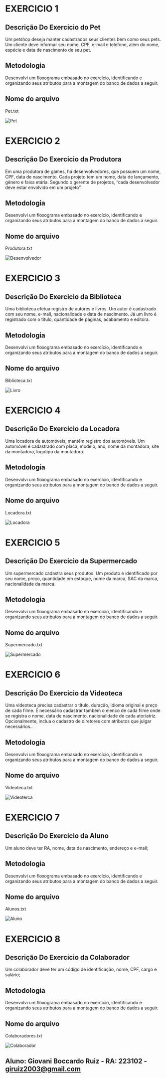 # EXERCICIO 1
## Descrição Do Exercicio do Pet 

Um petshop deseja manter cadastrados seus clientes bem como seus pets.
Um cliente deve informar seu nome, CPF, e-mail e telefone, além do nome, espécie e data de nascimento de seu pet.

## Metodologia
Desenvolvi um floxograma embasado no exercício, identificando e organizando seus atributos para a montagem do banco de dados a seguir.

## Nome do arquivo
Pet.txt

![Pet](https://github.com/giovaniruiz03/giovaniruiz03/assets/145368122/58ad5a9d-3052-462f-9bf5-f3237adf9452)

# EXERCICIO 2
## Descrição Do Exercicio da Produtora

Em uma produtora de games, há desenvolvedores, que possuem um nome, CPF, data de nascimento.
Cada projeto tem um nome, data de lançamento, gênero e faixa etária. Segundo o gerente de projetos, “cada desenvolvedor deve estar envolvido em um projeto”.

## Metodologia
Desenvolvi um floxograma embasado no exercício, identificando e organizando seus atributos para a montagem do banco de dados a seguir.

## Nome do arquivo
Produtora.txt

![Desenvolvedor](https://github.com/giovaniruiz03/giovaniruiz03/assets/145368122/9ea8114b-cdfd-4e73-9d27-22af4f5949cd)


# EXERCICIO 3
## Descrição Do Exercicio da Biblioteca

Uma biblioteca efetua registro de autores e livros. Um autor é cadastrado com seu nome, e-mail, nacionalidade e data de nascimento. Já um livro é registrado com o título, quantidade de páginas, acabamento e editora.

## Metodologia
Desenvolvi um floxograma embasado no exercício, identificando e organizando seus atributos para a montagem do banco de dados a seguir.

## Nome do arquivo
Biblioteca.txt

![Livro](https://github.com/giovaniruiz03/giovaniruiz03/assets/145368122/169edc49-ae43-42b9-bf3d-8c70431b1a20)

# EXERCICIO 4
## Descrição Do Exercicio da Locadora

Uma locadora de automóveis, mantém registro dos automóveis. Um automóvel é cadastrado com placa, modelo, ano, nome da montadora, site da montadora, logotipo da montadora.

## Metodologia
Desenvolvi um floxograma embasado no exercício, identificando e organizando seus atributos para a montagem do banco de dados a seguir.

## Nome do arquivo
Locadora.txt

![Locadora](https://github.com/giovaniruiz03/giovaniruiz03/assets/145368122/2f522222-7771-4bbe-ab85-84fb96586178)

# EXERCICIO 5
## Descrição Do Exercicio da Supermercado

Um supermercado cadastra seus produtos. Um produto é identificado por seu nome, preço, quantidade em estoque, nome da marca, SAC da marca, nacionalidade da marca.

## Metodologia
Desenvolvi um floxograma embasado no exercício, identificando e organizando seus atributos para a montagem do banco de dados a seguir.

## Nome do arquivo
Supermercado.txt

![Supermercado](https://github.com/giovaniruiz03/giovaniruiz03/assets/145368122/e1f490ca-b654-4d7c-8ac0-914fe833c75a)

# EXERCICIO 6
## Descrição Do Exercicio da Videoteca

Uma videoteca precisa cadastrar o título, duração, idioma original e preço de cada filme. É necessário cadastrar também o elenco de cada filme onde se registra o nome, data de nascimento, nacionalidade de cada ator/atriz. Opcionalmente, inclua o cadastro de diretores com atributos que julgar necessários..

## Metodologia
Desenvolvi um floxograma embasado no exercício, identificando e organizando seus atributos para a montagem do banco de dados a seguir.

## Nome do arquivo
Videoteca.txt

![Videoterca](https://github.com/giovaniruiz03/giovaniruiz03/assets/145368122/86e10f4c-135b-4d57-a80c-7feca1718434)


# EXERCICIO 7
## Descrição Do Exercicio da Aluno

 Um aluno deve ter RA, nome, data de nascimento, endereço e e-mail;

## Metodologia
Desenvolvi um floxograma embasado no exercício, identificando e organizando seus atributos para a montagem do banco de dados a seguir.

## Nome do arquivo
Alunos.txt

![Aluno](https://github.com/giovaniruiz03/giovaniruiz03/assets/145368122/686b551b-b5ad-475b-a36d-7d8205ddd98f)

# EXERCICIO 8
## Descrição Do Exercicio da Colaborador

 Um colaborador deve ter um código de identificação, nome, CPF, cargo e salário;

## Metodologia
Desenvolvi um floxograma embasado no exercício, identificando e organizando seus atributos para a montagem do banco de dados a seguir.

## Nome do arquivo
Colaboradores.txt

![Colaborador](https://github.com/giovaniruiz03/giovaniruiz03/assets/145368122/6eecbf49-0edb-4c77-815a-e52244371d50)


## Aluno: Giovani Boccardo Ruiz - RA: 223102 - giruiz2003@gmail.com 

